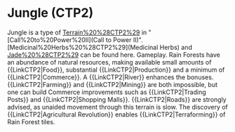 # Jungle (CTP2)

Jungle is a type of [Terrain%20%28CTP2%29](terrain) in "[Call%20to%20Power%20II](Call to Power II)". [Medicinal%20Herbs%20%28CTP2%29](Medicinal Herbs) and [Jade%20%28CTP2%29](Jade) can be found here.
Gameplay.
Rain Forests have an abundance of natural resources, making available small amounts of {{LinkCTP2|Food}}, substantial {{LinkCTP2|Production}} and a minimum of {{LinkCTP2|Commerce}}. A {{LinkCTP2|River}} enhances the bonuses. {{LinkCTP2|Farming}} and {{LinkCTP2|Mining}} are both impossible, but one can build Commerce improvements such as {{LinkCTP2|Trading Posts}} and {{LinkCTP2|Shopping Malls}}. {{LinkCTP2|Roads}} are strongly advised, as unaided movement through this terrain is slow.
The discovery of {{LinkCTP2|Agricultural Revolution}} enables {{LinkCTP2|Terraforming}} of Rain Forest tiles.